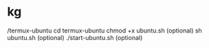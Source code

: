 # kg
/termux-ubuntu cd termux-ubuntu chmod +x ubuntu.sh (optional) sh ubuntu.sh (optional) ./start-ubuntu.sh (optional)
